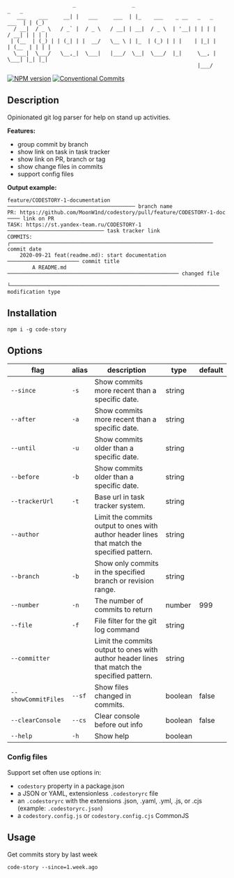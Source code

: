 ```
                     _                  _                                     _   _
   ___    ___     __| |   ___     ___  | |_    ___    _ __   _   _      ___  | | (_)
  / __|  / _ \   / _` |  / _ \   / __| | __|  / _ \  | '__| | | | |    / __| | | | |
 | (__  | (_) | | (_| | |  __/   \__ \ | |_  | (_) | | |    | |_| |   | (__  | | | |
  \___|  \___/   \__,_|  \___|   |___/  \__|  \___/  |_|     \__, |    \___| |_| |_|
                                                             |___/
```

[![NPM version][npm-image]][npm-url]
[![Conventional Commits][conventional-commits-image]][conventional-commits-url]

## Description 
Opinionated git log parser for help on stand up activities.

**Features:**
 - group commit by branch
 - show link on task in task tracker
 - show link on PR, branch or tag
 - show change files in commits
 - support config files

**Output example:**
```shell
feature/CODESTORY-1-documentation  ───────────────────────────────────────── branch name
PR: https://github.com/MoonW1nd/codestory/pull/feature/CODESTORY-1-doc  ──── link on PR
TASK: https://st.yandex-team.ru/CODESTORY-1  ─────────────────────────────── task tracker link
COMMITS:  ┌───────────────────────────────────────────────────────────────── commit date
    2020-09-21 feat(readme.md): start documentation  ─────────────────────── commit title
        A README.md  ─────────────────────────────────────────────────────── changed file
        └─────────────────────────────────────────────────────────────────── modification type
```

## Installation

```shell
npm i -g code-story
```

## Options
| flag                | alias  | description                                                                                 | type    | default |
|---------------------|--------|---------------------------------------------------------------------------------------------|---------|---------|
| `--since`           | `-s`   | Show commits more recent than a specific date.                                              | string  |         |
| `--after`           | `-a`   | Show commits more recent than a specific date.                                              | string  |         |
| `--until`           | `-u`   | Show commits older than a specific date.                                                    | string  |         |
| `--before`          | `-b`   | Show commits older than a specific date.                                                    | string  |         |
| `--trackerUrl`      | `-t`   | Base url in task tracker system.                                                            | string  |         |
| `--author`          |        | Limit the commits output to ones with author header lines that match the specified pattern. | string  |         |
| `--branch`          | `-b`   | Show only commits in the specified branch or revision range.                                | string  |         |
| `--number`          | `-n`   | The number of commits to return                                                             | number  | 999     |
| `--file`            | `-f`   | File filter for the git log command                                                         | string  |         |
| `--committer`       |        | Limit the commits output to ones with author header lines that match the specified pattern. | string  |         |
| `--showCommitFiles` | `--sf` | Show files changed in commits.                                                              | boolean | false   |
| `--clearConsole`    | `--cs` | Clear console before out info                                                               | boolean | false   |
| `--help`            | `-h`   | Show help                                                                                   | boolean |         |
 
### Config files

Support set often use options in:
- `codestory` property in a package.json
- a JSON or YAML, extensionless `.codestoryrc` file
- an `.codestoryrc` with the extensions .json, .yaml, .yml, .js, or .cjs (example: `.codestoryrc.json`)
- a `codestory.config.js` or `codestory.config.cjs` CommonJS 

## Usage
Get commits story by last week

```shell
code-story --since=1.week.ago
```

[npm-url]: https://www.npmjs.com/package/code-story
[npm-image]: https://img.shields.io/npm/v/code-story.svg
[conventional-commits-image]: https://img.shields.io/badge/Conventional%20Commits-1.0.0-yellow.svg
[conventional-commits-url]: https://conventionalcommits.org/

